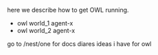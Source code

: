 here we describe how to get OWL running.

- owl world_1 agent-x
- owl world_2 agent-x

go to /nest/one for docs diares ideas i have for owl
